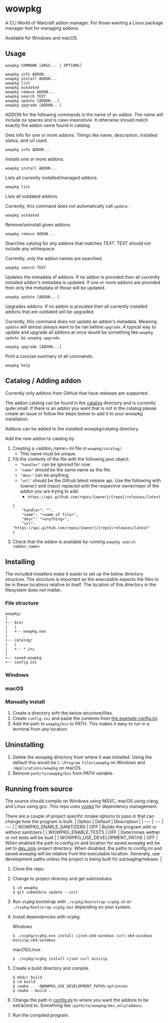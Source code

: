 # wowpkg
A CLI World of Warcraft addon manager. For those wanting a Linux package manager feel for managing addons.

Available for Windows and macOS.

## Usage
```
wowpkg COMMAND [ARGS... | OPTIONS]

wowpkg info ADDON...
wowpkg install ADDON...
wowpkg list
wowpkg outdated
wowpkg remove ADDON...
wowpkg search TEXT
wowpkg update [ADDON...]
wowpkg upgrade [ADDON...]
```

ADDON for the following commands is the name of an addon. The name will include no spaces and is case-insenstivie. It otherwise should match exactly the addon name found in catalog.

Gets info for one or more addons. Things like name, description, installed status, and url used.
```
wowpkg info ADDON...
```

Installs one or more addons.
```
wowpkg install ADDON...
```


Lists all currently installed/managed addons.
```
wowpkg list
```


Lists all outdated addons.

Currently, this command does not automatically call `update`. 
```
wowpkg outdated
```

Remove/uninstall given addons.
```
wowpkg remove ADDON...
```

Searches catalog for any addons that matches TEXT. TEXT should not include any whitespace.

Currently, only the addon names are searched.
```
wowpkg search TEXT
```

Updates the metadata of addons. If no addon is provided then all currently installed addon's metadata is updated. If one or more addons are provided then only the metadata of those will be updated.
```
wowpkg update [ADDON...]
```

Upgrades addons. If no addon is provided then all currently installed addons that are outdated will be upgraded.

Currently, this command does not update an addon's metadata. Meaning `update` will almost always want to be ran before `upgrade`. A typical way to update and upgrade all addons at once would be something like `wowpkg update && wowpkg upgrade`.
```
wowpkg upgrade [ADDON...]
```

Print a concise summary of all commands.
```
wowpkg help
```

## Catalog / Adding addon
Currently only addons from GitHub that have releases are supported.

The addon catalog can be found in the [catalog](catalog) directory and is currently quite small. If there is an addon you want that is not in the catalog please create an issue or follow the steps below to add it to your wowpkg installation.

Addons can be added to the installed wowpkg/catalog directory.

Add the new addon to catalog by:
1. Creating a <addon_name>.ini file in `wowpkg/catalog/`.
	- This name must be unique.
2. Fill the contents of the file with the following json object.
	- `"handler"` can be ignored for now.
	- `"name"` should be the same name as the file.
	- `"desc"` can be anything.
	- `"url"` should be the Github latest release api. Use the following with {owner} and {repo} replaced with the respective owner/repo of the addon you are trying to add.
		- `https://api.github.com/repos/{owner}/{repo}/releases/latest`
	```
	{
		"handler": "",
		"name": "<name of file>",
		"desc": "<anything>",
		"url": "https://api.github.com/repos/{owner}/{repo}/releases/latest"
	}
	```
3. Check that the addon is available by running `wowpkg search <addon_name>`

## Installing
The included installers make it easier to set up the below directory structure. The structure is important as the executable expects the files to be in these locations relative to itself. The location of this directory in the filesystem does not matter.

### File structure
```
wowpkg/
|
+-- bin/
|   |
|   +-- wowpkg.exe
|
+-- catalog/
|   |
|   +-- *.ini
|
+-- saved.wowpkg
+-- config.ini
```

### Windows


### macOS


### Manually install
1. Create a directory with the below structure/files.
2. Create `config.ini` and paste the contents from [the example config.ini](dev_only/config.ini).
3. Add the path to `wowpkg/bin` to PATH. This makes it easy to run in a terminal from any location.

## Uninstalling
1. Delete the wowpkg directory from where it was installed. Using the default this would be `C:\Program Files\wowpkg` on Windows and `/Applications/wowpkg` on macOS.
2. Remove `path/to/wowpkg/bin` from PATH variable.

## Running from source
The source should compile on Windows using MSVC, macOS using clang, and Linux using gcc. This repo uses [vcpkg](https://github.com/microsoft/vcpkg) for dependency management.

There are a couple of project specific cmake options to pass in that can change how the program is built.
| Option | Default | Description |
| --- | --- | --- |
| WOWPKG_ENABLE_SANITIZERS | OFF | Builds the program with or without sanitizers |
| WOWPKG_ENABLE_TESTS | OFF | Determines wether or not tests will be built |
| WOWPKG_USE_DEVELOPMENT_PATHS | OFF | When enabled the path to config.ini and location for saved.wowpkg will be set to [dev_only](dev_only) project directory. When disabled, the paths to config.ini and saved.wowpkg will be relative from the executable location. Generally, use development paths unless the project is being built for packaging/release. |

1. Clone the repo.
2. Change to project directoy and get submodules.
	```
 	$ cd wowpkg
	$ git submodule update --init
	```
 3. Run vcpkg bootstrap with `./vcpkg/bootstrap-vcpkg.sh` or `./vcpkg/bootstrap-vcpkg.bat` depending on your system.
 4. Install dependencies with vcpkg.

	Windows
	```
 	$ ./vcpkg/vcpkg.exe install cjson:x64-windows curl:x64-windows minizip:x64-windows
 	```
 	macOS/Linux
	```
 	$ ./vcpkg/vcpkg install cjson curl minizip
 	```
6. Create a build directory and compile.
	```
	$ mkdir build
 	$ cd build
 	$ cmake .. -DWOWPKG_USE_DEVELOPMENT_PATHS:option=on
 	$ cmake --build .
	```
 7. Change the path in [config.ini](dev_only/config.ini) to where you want the addons to be extracted to. Something like `/path/to/wowpkg/dev_only/addons`.
 8. Run the compiled program.
 
